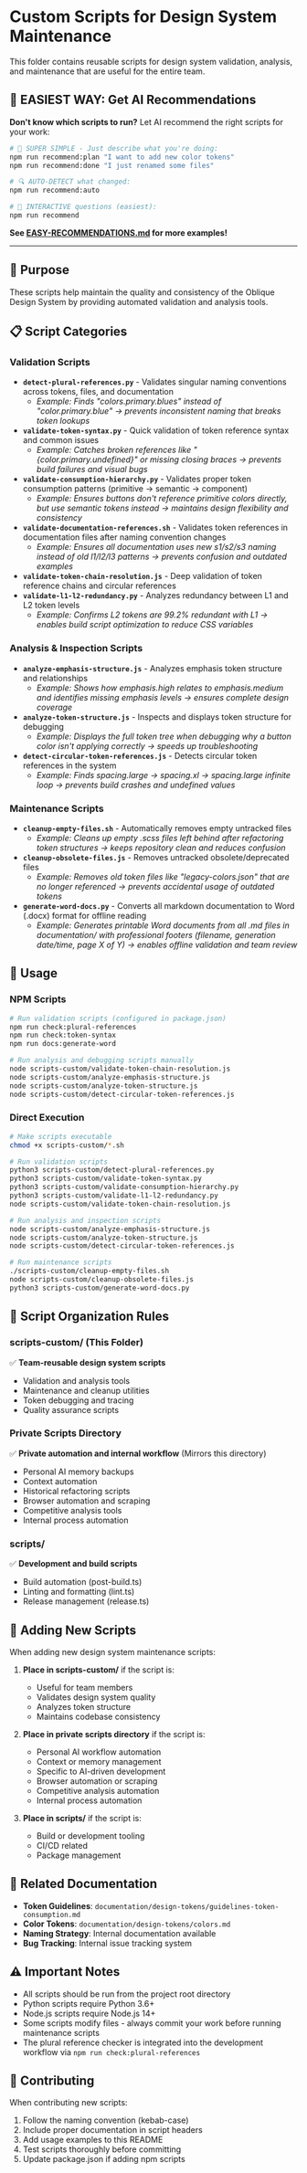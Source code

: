 # Custom Scripts for Design System Maintenance

This folder contains reusable scripts for design system validation, analysis, and maintenance that are useful for the entire team.

## 🤖 **EASIEST WAY: Get AI Recommendations**

**Don't know which scripts to run?** Let AI recommend the right scripts for your work:

```bash
# 🎯 SUPER SIMPLE - Just describe what you're doing:
npm run recommend:plan "I want to add new color tokens"
npm run recommend:done "I just renamed some files"

# 🔍 AUTO-DETECT what changed:
npm run recommend:auto

# 💬 INTERACTIVE questions (easiest):
npm run recommend
```

**See [EASY-RECOMMENDATIONS.md](./EASY-RECOMMENDATIONS.md) for more examples!**

---

## 🎯 Purpose

These scripts help maintain the quality and consistency of the Oblique Design System by providing automated validation and analysis tools.

## 📋 Script Categories

### Validation Scripts
- **`detect-plural-references.py`** - Validates singular naming conventions across tokens, files, and documentation
  - *Example: Finds "colors.primary.blues" instead of "color.primary.blue" → prevents inconsistent naming that breaks token lookups*
- **`validate-token-syntax.py`** - Quick validation of token reference syntax and common issues
  - *Example: Catches broken references like "{color.primary.undefined}" or missing closing braces → prevents build failures and visual bugs*
- **`validate-consumption-hierarchy.py`** - Validates proper token consumption patterns (primitive → semantic → component)
  - *Example: Ensures buttons don't reference primitive colors directly, but use semantic tokens instead → maintains design flexibility and consistency*
- **`validate-documentation-references.sh`** - Validates token references in documentation files after naming convention changes
  - *Example: Ensures all documentation uses new s1/s2/s3 naming instead of old l1/l2/l3 patterns → prevents confusion and outdated examples*
- **`validate-token-chain-resolution.js`** - Deep validation of token reference chains and circular references
- **`validate-l1-l2-redundancy.py`** - Analyzes redundancy between L1 and L2 token levels
  - *Example: Confirms L2 tokens are 99.2% redundant with L1 → enables build script optimization to reduce CSS variables*

### Analysis & Inspection Scripts
- **`analyze-emphasis-structure.js`** - Analyzes emphasis token structure and relationships
  - *Example: Shows how emphasis.high relates to emphasis.medium and identifies missing emphasis levels → ensures complete design coverage*
- **`analyze-token-structure.js`** - Inspects and displays token structure for debugging
  - *Example: Displays the full token tree when debugging why a button color isn't applying correctly → speeds up troubleshooting*
- **`detect-circular-token-references.js`** - Detects circular token references in the system
  - *Example: Finds spacing.large → spacing.xl → spacing.large infinite loop → prevents build crashes and undefined values*

### Maintenance Scripts
- **`cleanup-empty-files.sh`** - Automatically removes empty untracked files
  - *Example: Cleans up empty .scss files left behind after refactoring token structures → keeps repository clean and reduces confusion*
- **`cleanup-obsolete-files.js`** - Removes untracked obsolete/deprecated files
  - *Example: Removes old token files like "legacy-colors.json" that are no longer referenced → prevents accidental usage of outdated tokens*
- **`generate-word-docs.py`** - Converts all markdown documentation to Word (.docx) format for offline reading
  - *Example: Generates printable Word documents from all .md files in documentation/ with professional footers (filename, generation date/time, page X of Y) → enables offline validation and team review*

## 🚀 Usage

### NPM Scripts
```bash
# Run validation scripts (configured in package.json)
npm run check:plural-references
npm run check:token-syntax
npm run docs:generate-word

# Run analysis and debugging scripts manually
node scripts-custom/validate-token-chain-resolution.js
node scripts-custom/analyze-emphasis-structure.js
node scripts-custom/analyze-token-structure.js
node scripts-custom/detect-circular-token-references.js
```

### Direct Execution
```bash
# Make scripts executable
chmod +x scripts-custom/*.sh

# Run validation scripts
python3 scripts-custom/detect-plural-references.py
python3 scripts-custom/validate-token-syntax.py
python3 scripts-custom/validate-consumption-hierarchy.py
python3 scripts-custom/validate-l1-l2-redundancy.py
node scripts-custom/validate-token-chain-resolution.js

# Run analysis and inspection scripts
node scripts-custom/analyze-emphasis-structure.js
node scripts-custom/analyze-token-structure.js
node scripts-custom/detect-circular-token-references.js

# Run maintenance scripts
./scripts-custom/cleanup-empty-files.sh
node scripts-custom/cleanup-obsolete-files.js
python3 scripts-custom/generate-word-docs.py
```

## 📁 Script Organization Rules

### scripts-custom/ (This Folder)
✅ **Team-reusable design system scripts**
- Validation and analysis tools
- Maintenance and cleanup utilities  
- Token debugging and tracing
- Quality assurance scripts

### Private Scripts Directory
✅ **Private automation and internal workflow** (Mirrors this directory)
- Personal AI memory backups
- Context automation
- Historical refactoring scripts
- Browser automation and scraping
- Competitive analysis tools
- Internal process automation

### scripts/
✅ **Development and build scripts**
- Build automation (post-build.ts)
- Linting and formatting (lint.ts)
- Release management (release.ts)

## 🔧 Adding New Scripts

When adding new design system maintenance scripts:

1. **Place in scripts-custom/** if the script is:
   - Useful for team members
   - Validates design system quality
   - Analyzes token structure
   - Maintains codebase consistency

2. **Place in private scripts directory** if the script is:
   - Personal AI workflow automation
   - Context or memory management
   - Specific to AI-driven development
   - Browser automation or scraping
   - Competitive analysis automation
   - Internal process automation

3. **Place in scripts/** if the script is:
   - Build or development tooling
   - CI/CD related
   - Package management

## 📖 Related Documentation

- **Token Guidelines**: `documentation/design-tokens/guidelines-token-consumption.md`
- **Color Tokens**: `documentation/design-tokens/colors.md`
- **Naming Strategy**: Internal documentation available
- **Bug Tracking**: Internal issue tracking system

## ⚠️ Important Notes

- All scripts should be run from the project root directory
- Python scripts require Python 3.6+
- Node.js scripts require Node.js 14+
- Some scripts modify files - always commit your work before running maintenance scripts
- The plural reference checker is integrated into the development workflow via `npm run check:plural-references`

## 🤝 Contributing

When contributing new scripts:
1. Follow the naming convention (kebab-case)
2. Include proper documentation in script headers
3. Add usage examples to this README
4. Test scripts thoroughly before committing
5. Update package.json if adding npm scripts
